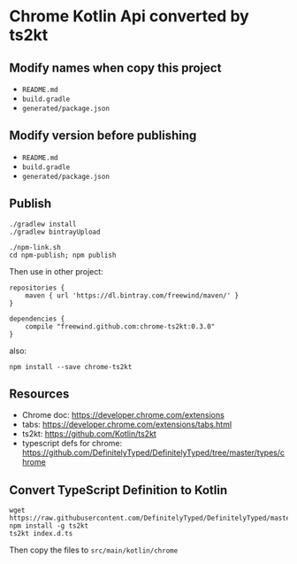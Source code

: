 Chrome Kotlin Api converted by ts2kt
====================================

Modify names when copy this project
-----------------------------------

- `README.md`
- `build.gradle`
- `generated/package.json`

Modify version before publishing
--------------------------------

- `README.md`
- `build.gradle`
- `generated/package.json`

Publish
-------

```
./gradlew install
./gradlew bintrayUpload
```

```
./npm-link.sh
cd npm-publish; npm publish
```

Then use in other project:

```
repositories {
    maven { url 'https://dl.bintray.com/freewind/maven/' }
}

dependencies {
    compile "freewind.github.com:chrome-ts2kt:0.3.0"
}
```

also:

```
npm install --save chrome-ts2kt
```

Resources
---------

- Chrome doc: <https://developer.chrome.com/extensions>
- tabs: <https://developer.chrome.com/extensions/tabs.html>
- ts2kt: <https://github.com/Kotlin/ts2kt>
- typescript defs for chrome: <https://github.com/DefinitelyTyped/DefinitelyTyped/tree/master/types/chrome>

Convert TypeScript Definition to Kotlin
---------------------------------------

```
wget https://raw.githubusercontent.com/DefinitelyTyped/DefinitelyTyped/master/types/chrome/index.d.ts
npm install -g ts2kt
ts2kt index.d.ts
```

Then copy the files to `src/main/kotlin/chrome`